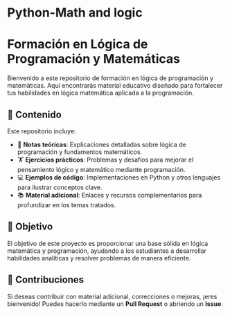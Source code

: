 # Python-Math and logic
# Formación en Lógica de Programación y Matemáticas  

Bienvenido a este repositorio de formación en lógica de programación y matemáticas. Aquí encontrarás material educativo diseñado para fortalecer tus habilidades en lógica matemática aplicada a la programación.  

## 📌 Contenido  

Este repositorio incluye:  

- 📖 **Notas teóricas**: Explicaciones detalladas sobre lógica de programación y fundamentos matemáticos.  
- 🏋️ **Ejercicios prácticos**: Problemas y desafíos para mejorar el pensamiento lógico y matemático mediante programación.  
- 💻 **Ejemplos de código**: Implementaciones en Python y otros lenguajes para ilustrar conceptos clave.  
- 📚 **Material adicional**: Enlaces y recursos complementarios para profundizar en los temas tratados.  

## 🎯 Objetivo  

El objetivo de este proyecto es proporcionar una base sólida en lógica matemática y programación, ayudando a los estudiantes a desarrollar habilidades analíticas y resolver problemas de manera eficiente.  

## 🚀 Contribuciones  

Si deseas contribuir con material adicional, correcciones o mejoras, ¡eres bienvenido! Puedes hacerlo mediante un **Pull Request** o abriendo un **Issue**.  
